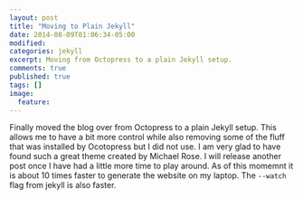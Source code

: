 ```yaml
---
layout: post
title: "Moving to Plain Jekyll"
date: 2014-08-09T01:06:34-05:00
modified:
categories: jekyll
excerpt: Moving from Octopress to a plain Jekyll setup.
comments: true
published: true
tags: []
image:
  feature:
---
```


Finally moved the blog over from Octopress to a plain Jekyll setup. This allows me to have a bit more control while also removing some of the fluff that was installed by Ocotopress but I did not use. I am very glad to have found such a great theme created by Michael Rose. I will release another post once I have had a little more time to play around. As of this momemnt it is about 10 times faster to generate the website on my laptop. The ``--watch`` flag from jekyll is also faster.